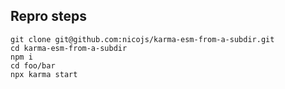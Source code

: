 ## Repro steps

```
git clone git@github.com:nicojs/karma-esm-from-a-subdir.git
cd karma-esm-from-a-subdir
npm i
cd foo/bar
npx karma start
```
